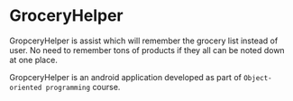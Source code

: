 # GroceryHelper

GropceryHelper is assist which will remember the grocery list instead of user. No need to remember tons of products if they all can be noted down at one place. 

GropceryHelper is an android application developed as part of `Object-oriented programming` course.